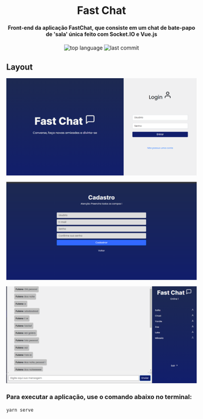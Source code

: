 <h1 align="center">Fast Chat</h1>
<h4 align="center">Front-end da aplicação FastChat, que consiste em um chat de bate-papo de 'sala' única feito com Socket.IO e Vue.js</h4>

<h4 align="center"></h4>
<p align="center">
  <img alt="top language" src="https://img.shields.io/github/languages/top/matheusmarks/fast-chat-vuejs.svg" />
  <img alt="last commit" src="https://img.shields.io/github/last-commit/matheusmarks/fast-chat-vuejs.svg" />
</p>

<h2>Layout</h2>
<p align="center"><img src="https://github.com/matheusmarks/images/blob/master/fastchat/login.png"></p>
<p align="center"><img src="https://github.com/matheusmarks/images/blob/master/fastchat/cadastro.png"></p>
<p align="center"><img src="https://github.com/matheusmarks/images/blob/master/fastchat/chatroom.png"></p>

### Para executar a aplicação, use o comando abaixo no terminal: 
```
yarn serve
```





